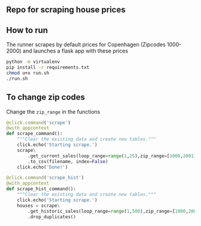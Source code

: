 ## Repo for scraping house prices

## How to run

The runner scrapes by default prices for Copenhagen (Zipcodes 1000-2000) and launches a flask app with these prices

```bash
python -m virtualenv
pip install -r requirements.txt
chmod u+x run.sh
./run.sh
```


## To change zip codes

Change the `zip_range` in the functions

```python
@click.command('scrape')
@with_appcontext
def scrape_command():
    """Clear the existing data and create new tables."""
    click.echo('Starting scrape.')
    scrape\
        .get_current_sales(loop_range=range(1,25),zip_range=[1000,2001])\
        .to_csv(filename, index=False)
    click.echo('Done!')
```


```python
@click.command('scrape_hist')
@with_appcontext
def scrape_hist_command():
    """Clear the existing data and create new tables."""
    click.echo('Starting scrape.')
    houses = scrape\
        .get_historic_sales(loop_range=range(1,500),zip_range=[1000,2001])\
        .drop_duplicates()
```